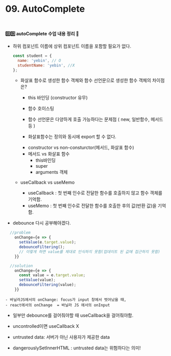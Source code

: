 # **09. AutoComplete**

<br>

**0️⃣9️⃣ autoComplete 수업 내용 정리 👀**

- 하위 컴포넌트 이름에 상위 컴포넌트 이름을 포함할 필요가 없다.

  ```js
  const student = {
    name: 'yebin', // O
    studentName: 'yebin', //X
  };
  ```

  - 화살표 함수로 생성한 함수 객체와 함수 선언문으로 생성한 함수 객체의 차이점은?

    - this 바인딩 (constructor 유무)
    - 함수 호이스팅

    - 함수 선언문은 다양하게 호출 가능하다는 문제점 ( new, 일반함수, 메서드 등 )
    - 화살표함수는 정의와 동시에 export 할 수 없다.

    <!-- - 프로토타입이 없는 함수 vs 있는 함수 ....? -->

    - constructor vs non-consturctor(메서드, 화살표 함수)
    - 메서드 vs 화살표 함수
      - this바인딩
      - super
      - arguments 객체

  - useCallback vs useMemo
    - useCallback : 첫 번째 인수로 전달한 함수를 호출하지 않고 함수 객체를 기억함.
    - useMemo : 첫 번째 인수로 전달한 함수를 호출한 후의 값(반환 값)을 기억함.

- debounce 다시 공부해야겠다.

```js
  //problem
    onChange={e => {
      setValue(e.target.value);
      debounceFiltering();
      // 이렇게 하면 value를 제대로 인식하지 못함(업데이트 된 값에 접근하지 못함)
    }}
```

```js
  //solution
    onChange={e => {
      const value = e.target.value;
      setValue(value);
      debounceFiltering(value);
    }}
```

    - 바닐라JS에서의 onChange: focus가 input 창에서 벗어났을 때,
    - react에서의 onChange  = 바닐라 JS 에서의 onInput

- 일부만 debounce를 걸어줘야할 때 useCallback을 걸어줘야함.
- uncontrolled이면 useCallback X

- untrusted data: 서버가 아닌 사용자가 제공한 data

- dangerouslySetInnerHTML : untrusted data는 위험하다는 의미!
